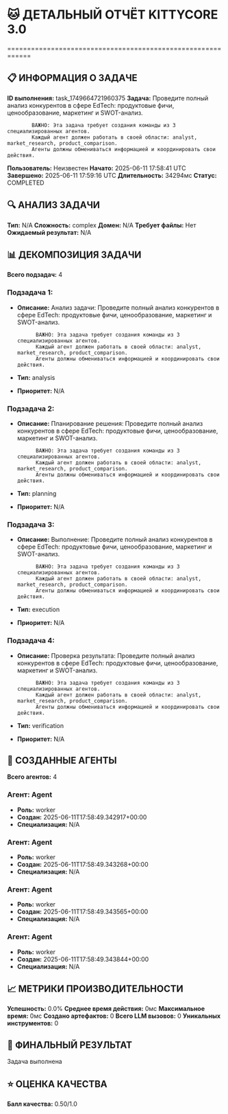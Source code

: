 # 🐱 ДЕТАЛЬНЫЙ ОТЧЁТ KITTYCORE 3.0
============================================================

## 📋 ИНФОРМАЦИЯ О ЗАДАЧЕ
**ID выполнения:** task_1749664721960375
**Задача:** 
            Проведите полный анализ конкурентов в сфере EdTech: продуктовые фичи, ценообразование, маркетинг и SWOT-анализ.
            
            ВАЖНО: Эта задача требует создания команды из 3 специализированных агентов.
            Каждый агент должен работать в своей области: analyst, market_research, product_comparison.
            Агенты должны обмениваться информацией и координировать свои действия.
            
**Пользователь:** Неизвестен
**Начато:** 2025-06-11 17:58:41 UTC
**Завершено:** 2025-06-11 17:59:16 UTC
**Длительность:** 34294мс
**Статус:** COMPLETED

## 🔍 АНАЛИЗ ЗАДАЧИ
**Тип:** N/A
**Сложность:** complex
**Домен:** N/A
**Требует файлы:** Нет
**Ожидаемый результат:** N/A

## 📊 ДЕКОМПОЗИЦИЯ ЗАДАЧИ
**Всего подзадач:** 4

### Подзадача 1:
- **Описание:** Анализ задачи: 
            Проведите полный анализ конкурентов в сфере EdTech: продуктовые фичи, ценообразование, маркетинг и SWOT-анализ.
            
            ВАЖНО: Эта задача требует создания команды из 3 специализированных агентов.
            Каждый агент должен работать в своей области: analyst, market_research, product_comparison.
            Агенты должны обмениваться информацией и координировать свои действия.
            
- **Тип:** analysis
- **Приоритет:** N/A

### Подзадача 2:
- **Описание:** Планирование решения: 
            Проведите полный анализ конкурентов в сфере EdTech: продуктовые фичи, ценообразование, маркетинг и SWOT-анализ.
            
            ВАЖНО: Эта задача требует создания команды из 3 специализированных агентов.
            Каждый агент должен работать в своей области: analyst, market_research, product_comparison.
            Агенты должны обмениваться информацией и координировать свои действия.
            
- **Тип:** planning
- **Приоритет:** N/A

### Подзадача 3:
- **Описание:** Выполнение: 
            Проведите полный анализ конкурентов в сфере EdTech: продуктовые фичи, ценообразование, маркетинг и SWOT-анализ.
            
            ВАЖНО: Эта задача требует создания команды из 3 специализированных агентов.
            Каждый агент должен работать в своей области: analyst, market_research, product_comparison.
            Агенты должны обмениваться информацией и координировать свои действия.
            
- **Тип:** execution
- **Приоритет:** N/A

### Подзадача 4:
- **Описание:** Проверка результата: 
            Проведите полный анализ конкурентов в сфере EdTech: продуктовые фичи, ценообразование, маркетинг и SWOT-анализ.
            
            ВАЖНО: Эта задача требует создания команды из 3 специализированных агентов.
            Каждый агент должен работать в своей области: analyst, market_research, product_comparison.
            Агенты должны обмениваться информацией и координировать свои действия.
            
- **Тип:** verification
- **Приоритет:** N/A

## 🤖 СОЗДАННЫЕ АГЕНТЫ
**Всего агентов:** 4

### Агент: Agent
- **Роль:** worker
- **Создан:** 2025-06-11T17:58:49.342917+00:00
- **Специализация:** N/A

### Агент: Agent
- **Роль:** worker
- **Создан:** 2025-06-11T17:58:49.343268+00:00
- **Специализация:** N/A

### Агент: Agent
- **Роль:** worker
- **Создан:** 2025-06-11T17:58:49.343565+00:00
- **Специализация:** N/A

### Агент: Agent
- **Роль:** worker
- **Создан:** 2025-06-11T17:58:49.343844+00:00
- **Специализация:** N/A

## 📈 МЕТРИКИ ПРОИЗВОДИТЕЛЬНОСТИ
**Успешность:** 0.0%
**Среднее время действия:** 0мс
**Максимальное время:** 0мс
**Создано артефактов:** 0
**Всего LLM вызовов:** 0
**Уникальных инструментов:** 0

## 🎯 ФИНАЛЬНЫЙ РЕЗУЛЬТАТ
Задача выполнена

## ⭐ ОЦЕНКА КАЧЕСТВА
**Балл качества:** 0.50/1.0
